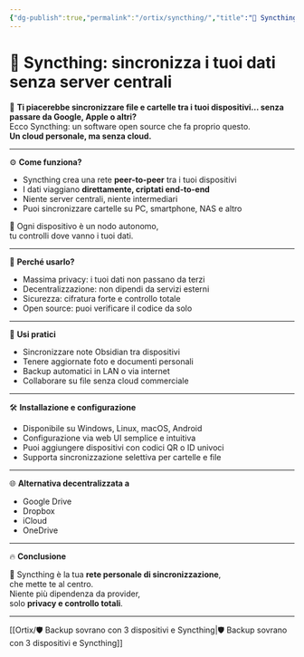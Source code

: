 ```yaml
---
{"dg-publish":true,"permalink":"/ortix/syncthing/","title":"🔄 Syncthing: sincronizza i tuoi dati senza server centrali","tags":["Syncthing","Privacy","Decentralizzazione","Backup","SelfCustody","OpenSource"]}
---
```



# 🔄 Syncthing: sincronizza i tuoi dati senza server centrali

📡 **Ti piacerebbe sincronizzare file e cartelle tra i tuoi dispositivi… senza passare da Google, Apple o altri?**  
Ecco Syncthing: un software open source che fa proprio questo.  
**Un cloud personale, ma senza cloud.**

---

⚙️ **Come funziona?**

- Syncthing crea una rete **peer-to-peer** tra i tuoi dispositivi  
- I dati viaggiano **direttamente, criptati end-to-end**  
- Niente server centrali, niente intermediari  
- Puoi sincronizzare cartelle su PC, smartphone, NAS e altro

🎯 Ogni dispositivo è un nodo autonomo,  
tu controlli dove vanno i tuoi dati.

---

🔐 **Perché usarlo?**

- Massima privacy: i tuoi dati non passano da terzi  
- Decentralizzazione: non dipendi da servizi esterni  
- Sicurezza: cifratura forte e controllo totale  
- Open source: puoi verificare il codice da solo

---

📂 **Usi pratici**

- Sincronizzare note Obsidian tra dispositivi  
- Tenere aggiornate foto e documenti personali  
- Backup automatici in LAN o via internet  
- Collaborare su file senza cloud commerciale

---

🛠️ **Installazione e configurazione**

- Disponibile su Windows, Linux, macOS, Android  
- Configurazione via web UI semplice e intuitiva  
- Puoi aggiungere dispositivi con codici QR o ID univoci  
- Supporta sincronizzazione selettiva per cartelle e file

---

🌐 **Alternativa decentralizzata a**

- Google Drive  
- Dropbox  
- iCloud  
- OneDrive

---

🔥 **Conclusione**

🔄 Syncthing è la tua **rete personale di sincronizzazione**,  
che mette te al centro.  
Niente più dipendenza da provider,  
solo **privacy e controllo totali**.

---
[[Ortix/🛡️ Backup sovrano con 3 dispositivi e Syncthing\|🛡️ Backup sovrano con 3 dispositivi e Syncthing]]
